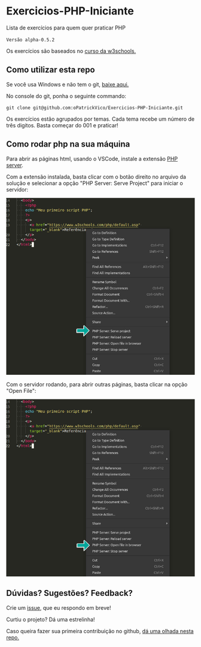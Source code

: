 # Exercicios-PHP-Iniciante

Lista de exercícios para quem quer praticar PHP

`Versão alpha-0.5.2`

Os exercícios são baseados no [curso da w3schools.](https://www.w3schools.com/php/default.asp)

## Como utilizar esta repo

Se você usa Windows e não tem o git, [baixe aqui.](https://gitforwindows.org/)

No console do git, ponha o seguinte commando:

```git
git clone git@github.com:oPatrickVico/Exercicios-PHP-Iniciante.git
```

Os exercícios estão agrupados por temas. Cada tema recebe um número de três digitos. Basta começar do 001 e praticar!

## Como rodar php na sua máquina

Para abrir as páginas html, usando o VSCode, instale a extensão [PHP server](https://marketplace.visualstudio.com/items?itemName=brapifra.phpserver). 

Com a extensão instalada, basta clicar com o botão direito no arquivo da solução e selecionar a opção "PHP Server: Serve Project" para iniciar o servidor:

![Iniciando o servidor](imagens/Iniciando%20Servidor.jpg)

Com o servidor rodando, para abrir outras páginas, basta clicar na opção "Open File":

![Abrindo arquivo](imagens/Abrindo%20Arquivo.jpg)

## Dúvidas? Sugestões? Feedback?

Crie um [issue](https://github.com/oPatrickVico/Exercicios-PHP-Iniciante/issues), que eu respondo em breve!

Curtiu o projeto? Dá uma estrelinha!

Caso queira fazer sua primeira contribuição no github, [dá uma olhada nesta repo.](https://github.com/oPatrickVico/Estacio-Github)